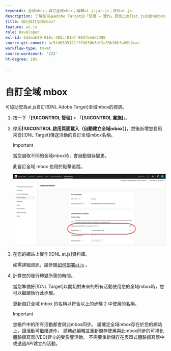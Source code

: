 ```yaml
---
keywords: 全域mbox；自訂全域mbox；編輯at.js;at.js；實作at.js
description: 了解如何在Adobe Target的「管理 — 實作」頁面上自訂at.js的全域mbox。
title: 如何自訂全域mbox?
feature: at.js
role: Developer
exl-id: 6d3eab89-818c-405c-81af-90dfbede7390
source-git-commit: bc5fd0695121ff99838b3df2a59b36b3a89b2cac
workflow-type: tm+mt
source-wordcount: '222'
ht-degree: 18%

---
```


# 自訂全域 mbox

可協助您為at.js自訂[!DNL Adobe Target]全域mbox的資訊。

1. 按一下「**[!UICONTROL 管理]** > 「**[!UICONTROL 實施]**」。

1. 停用&#x200B;**[!UICONTROL 啟用頁面載入（自動建立全域mbox）]**，然後新增您要用來從[!DNL Target]傳送活動的自訂全域mbox名稱。

   >[!IMPORTANT]
   >
   >當您選取不同的全域mbox時，會自動儲存變更。

   此自訂全域 mbox 也用於點擊追蹤。

   ![custom-global-mbox](/help/c-implementing-target/c-implementing-target-for-client-side-web/t-mbox-download/c-understanding-global-mbox/assets/custom-global-mbox.png)

1. 在您的網站上實作[!DNL at.js]資料庫。

   如需詳細資訊，請參閱[如何部署at.js](/help/c-implementing-target/c-implementing-target-for-client-side-web/how-to-deployatjs/how-to-deployatjs.md) 。

1. 計算您的發行轉變所需的時間。

   當您準備好[!DNL Target]以開始對未來的所有活動使用您的全域mbox時，您可以繼續執行此步驟。

   更新自訂全域 mbox 的名稱以符合以上的步驟 2 中使用的名稱。

   >[!IMPORTANT]
   >
   >您帳戶中的所有活動都會與此mbox同步。 請確定全域mbox存在於您的網站上，讓活動可繼續運作。 請務必編輯並重新儲存使用與此mbox同步的可視化體驗撰寫器(VEC)建立的受影響活動。 不需要重新儲存在表單式體驗撰寫器中或透過API建立的活動。

